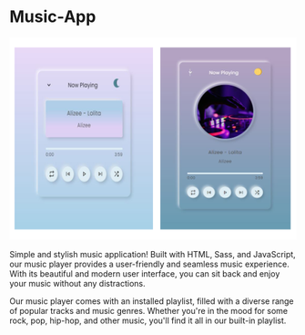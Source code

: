 # Music-App
![preview](https://github.com/Inna-Mykytiuk/Music-App/blob/main/333.jpg)

Simple and stylish music application!
Built with HTML, Sass, and JavaScript, our music player provides a user-friendly and seamless music experience. With its beautiful and modern user interface, you can sit back and enjoy your music without any distractions.

Our music player comes with an installed playlist, filled with a diverse range of popular tracks and music genres. Whether you're in the mood for some rock, pop, hip-hop, and other music, you'll find it all in our built-in playlist.
